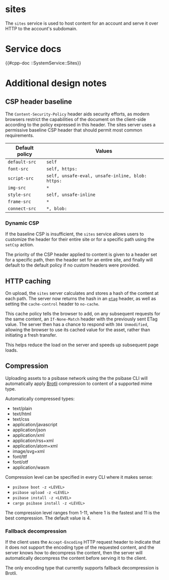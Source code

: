 # sites

The `sites` service is used to host content for an account and serve it over HTTP to the account's subdomain.

# Service docs

{{#cpp-doc ::SystemService::Sites}}

# Additional design notes

## CSP header baseline

The `Content-Security-Policy` header aids security efforts, as modern browsers restrict the capabilities of the document on the client-side according to the policy expressed in this header. The sites server uses a permissive baseline CSP header that should permit most common requirements.

| Default policy | Values                                           |
| -------------- | ------------------------------------------------ |
| `default-src`  | `self`                                           |
| `font-src`     | `self, https:`                                   |
| `script-src`   | `self, unsafe-eval, unsafe-inline, blob: https:` |
| `img-src`      | `*`                                              |
| `style-src`    | `self, unsafe-inline`                            |
| `frame-src`    | `*`                                              |
| `connect-src`  | `*, blob:`                                       |

### Dynamic CSP

If the baseline CSP is insufficient, the `sites` service allows users to customize the header for their entire site or for a specific path using the `setCsp` action.

The priority of the CSP header applied to content is given to a header set for a specific path, then the header set for an entire site, and finally will default to the default policy if no custom headers were provided.

## HTTP caching

On upload, the `sites` server calculates and stores a hash of the content at each path. The server now returns the hash in an [`etag`](https://developer.mozilla.org/en-US/docs/Web/HTTP/Headers/ETag) header, as well as setting the `cache-control` header to `no-cache`.

This cache policy tells the browser to add, on any subsequent requests for the same content, an `If-None-Match` header with the previously sent ETag value. The server then has a chance to respond with `304 Unmodified`, allowing the browser to use its cached value for the asset, rather than initiating a fresh transfer.

This helps reduce the load on the server and speeds up subsequent page loads.

## Compression

Uploading assets to a psibase network using the the psibase CLI will automatically apply [Brotli](https://en.wikipedia.org/wiki/Brotli) compression to content of a supported mime type.

Automatically compressed types:

- text/plain
- text/html
- text/css
- application/javascript
- application/json
- application/xml
- application/rss+xml
- application/atom+xml
- image/svg+xml
- font/ttf
- font/otf
- application/wasm

Compression level can be specified in every CLI where it makes sense:

- `psibase boot -z <LEVEL>`
- `psibase upload -z <LEVEL>`
- `psibase install -z <LEVEL>`
- `cargo psibase install -z <LEVEL>`

The compression level ranges from 1-11, where 1 is the fastest and 11 is the best compression. The default value is 4.

### Fallback decompression

If the client uses the `Accept-Encoding` HTTP request header to indicate that it does not support the encoding type of the requested content, and the server knows how to decompress the content, then the server will automatically decompress the content before serving it to the client.

The only encoding type that currently supports fallback decompression is Brotli.
